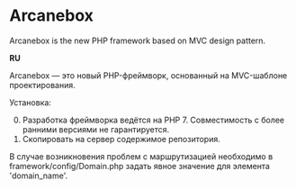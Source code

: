 # Arcanebox
Arcanebox is the new PHP framework based on MVC design pattern.

**RU**

Arcanebox — это новый PHP-фреймворк, основанный на MVC-шаблоне проектирования.

Установка:

0. Разработка фреймворка ведётся на PHP 7. Совместимость с более ранними версиями не гарантируется.
1. Скопировать на сервер содержимое репозитория.

В случае возникновения проблем с маршрутизацией необходимо в framework/config/Domain.php задать явное значение для элемента 'domain_name'.
